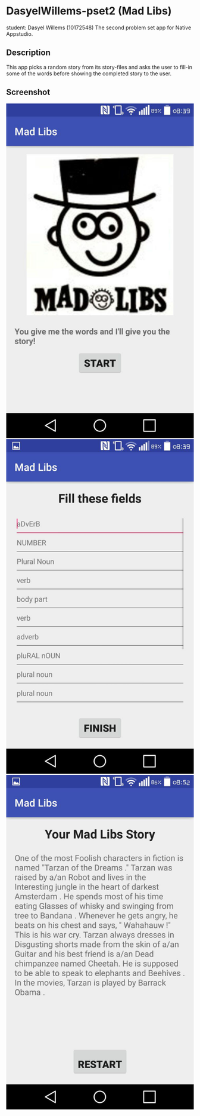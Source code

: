# DasyelWillems-pset2 (Mad Libs)
student: Dasyel Willems (10172548)
The second problem set app for Native Appstudio.
## Description
This app picks a random story from its story-files and asks the user to fill-in some of the
words before showing the completed story to the user.

## Screenshot
![screenshot1](doc/pset2_1.jpg)
![screenshot2](doc/pset2_2.jpg)
![screenshot3](doc/pset2_3.jpg)
